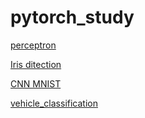 # pytorch_study

[perceptron](https://github.com/dzv-github/pytorch_study/blob/main/perceptron.py#L52)  

[Iris ditection](https://github.com/dzv-github/pytorch_study/blob/main/softmax(iris_ditection).py)

[CNN MNIST](https://github.com/dzv-github/pytorch_study/tree/main/CNN(MNIST))

[vehicle_classification](https://github.com/dzv-github/pytorch_study/tree/main/vehicle_classification)
